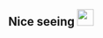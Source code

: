## Nice seeing <img src="https://raw.githubusercontent.com/aemmadi/aemmadi/master/wave.gif" width="30px">


